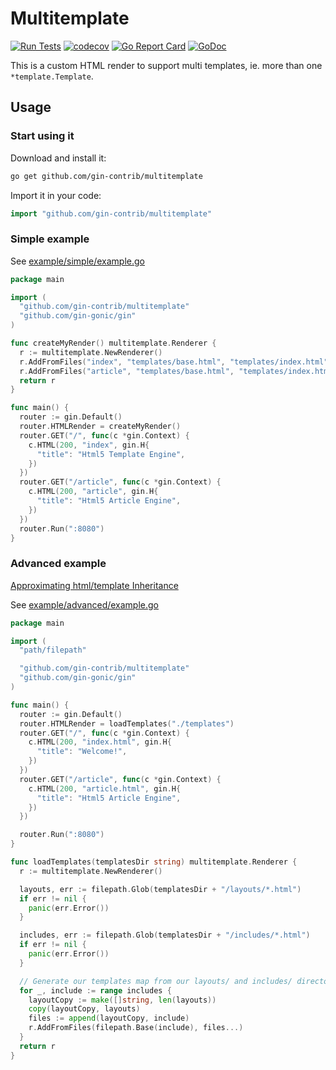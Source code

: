 # Multitemplate

[![Run Tests](https://github.com/gin-contrib/multitemplate/actions/workflows/go.yml/badge.svg)](https://github.com/gin-contrib/multitemplate/actions/workflows/go.yml)
[![codecov](https://codecov.io/gh/gin-contrib/multitemplate/branch/master/graph/badge.svg)](https://codecov.io/gh/gin-contrib/multitemplate)
[![Go Report Card](https://goreportcard.com/badge/github.com/gin-contrib/multitemplate)](https://goreportcard.com/report/github.com/gin-contrib/multitemplate)
[![GoDoc](https://godoc.org/github.com/gin-contrib/multitemplate?status.svg)](https://godoc.org/github.com/gin-contrib/multitemplate)

This is a custom HTML render to support multi templates, ie. more than one `*template.Template`.

## Usage

### Start using it

Download and install it:

```sh
go get github.com/gin-contrib/multitemplate
```

Import it in your code:

```go
import "github.com/gin-contrib/multitemplate"
```

### Simple example

See [example/simple/example.go](example/simple/example.go)

```go
package main

import (
  "github.com/gin-contrib/multitemplate"
  "github.com/gin-gonic/gin"
)

func createMyRender() multitemplate.Renderer {
  r := multitemplate.NewRenderer()
  r.AddFromFiles("index", "templates/base.html", "templates/index.html")
  r.AddFromFiles("article", "templates/base.html", "templates/index.html", "templates/article.html")
  return r
}

func main() {
  router := gin.Default()
  router.HTMLRender = createMyRender()
  router.GET("/", func(c *gin.Context) {
    c.HTML(200, "index", gin.H{
      "title": "Html5 Template Engine",
    })
  })
  router.GET("/article", func(c *gin.Context) {
    c.HTML(200, "article", gin.H{
      "title": "Html5 Article Engine",
    })
  })
  router.Run(":8080")
}
```

### Advanced example

[Approximating html/template Inheritance](https://elithrar.github.io/article/approximating-html-template-inheritance/)

See [example/advanced/example.go](example/advanced/example.go)

```go
package main

import (
  "path/filepath"

  "github.com/gin-contrib/multitemplate"
  "github.com/gin-gonic/gin"
)

func main() {
  router := gin.Default()
  router.HTMLRender = loadTemplates("./templates")
  router.GET("/", func(c *gin.Context) {
    c.HTML(200, "index.html", gin.H{
      "title": "Welcome!",
    })
  })
  router.GET("/article", func(c *gin.Context) {
    c.HTML(200, "article.html", gin.H{
      "title": "Html5 Article Engine",
    })
  })

  router.Run(":8080")
}

func loadTemplates(templatesDir string) multitemplate.Renderer {
  r := multitemplate.NewRenderer()

  layouts, err := filepath.Glob(templatesDir + "/layouts/*.html")
  if err != nil {
    panic(err.Error())
  }

  includes, err := filepath.Glob(templatesDir + "/includes/*.html")
  if err != nil {
    panic(err.Error())
  }

  // Generate our templates map from our layouts/ and includes/ directories
  for _, include := range includes {
    layoutCopy := make([]string, len(layouts))
    copy(layoutCopy, layouts)
    files := append(layoutCopy, include)
    r.AddFromFiles(filepath.Base(include), files...)
  }
  return r
}
```
